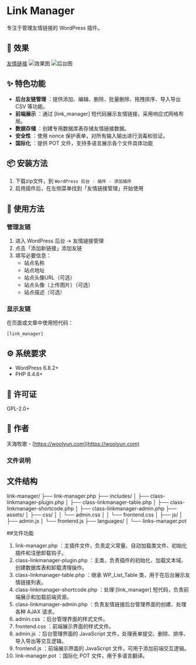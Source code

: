 # Link Manager

专注于管理友情链接的 WordPress 插件。

## 🌁 效果
[友情链接](https://woolyun.com/friends-links/)
![效果图]()
![后台图]()

## ✨ 特色功能

- **后台友链管理** ：提供添加、编辑、删除、批量删除、拖拽排序、导入导出 CSV 等功能。
- **前端展示** ：通过 [link_manager] 短代码展示友情链接，采用响应式网格布局。
- **数据存储** ：创建专用数据库表存储友情链接数据。
- **安全性** ：使用 nonce 保护表单，对所有输入输出进行消毒和验证。
- **国际化** ：提供 POT 文件，支持多语言展示各个文件具体功能

## 📦 安装方法

1. 下载zip文件，到 `WordPress 后台 - 插件 - 添加插件`
2. 启用插件后，在左侧菜单找到「友情链接管理」开始使用

## 🚀 使用方法

### 管理友链

1. 进入 WordPress 后台 → 友情链接管理
2. 点击「添加新链接」添加友链
3. 填写必要信息：
   - 站点名称
   - 站点地址
   - 站点头像URL（可选）
   - 站点头像（上传图片）（可选）
   - 站点描述（可选）

### 显示友链

在页面或文章中使用短代码：

```
[link_manager]
```
## ⚙️ 系统要求

- WordPress 6.8.2+
- PHP 8.4.6+

## 📄 许可证

GPL-2.0+

## 👨 作者

天海牧歌 - [https://woolyun.com](https://woolyun.com)

### 文件说明

## 文件结构
link-manager/
├── link-manager.php
├── includes/
│   ├── class-linkmanager-plugin.php
│   ├── class-linkmanager-table.php
│   ├── class-linkmanager-shortcode.php
│   ├── class-linkmanager-admin.php
├── assets/
│   ├── css/
│   │   └── admin.css
│   │   └── frontend.css
│   ├── js/
│       ├── admin.js
│       └── frontend.js
├── languages/
│   └── links-manager.pot

##文件功能
1. link-manager.php ：主插件文件，负责定义常量、自动加载类文件、初始化插件和注册卸载钩子。
2. class-linkmanager-plugin.php ：主类，负责插件的初始化、加载文本域、创建数据库表和卸载清理操作。
3. class-linkmanager-table.php ：继承 WP_List_Table 类，用于在后台展示友情链接列表。
4. class-linkmanager-shortcode.php ：处理 [link_manager] 短代码，负责前端展示和加载前端资源。
5. class-linkmanager-admin.php ：负责友情链接后台管理界面的创建、处理各种 AJAX 请求。
6. admin.css ：后台管理界面的样式文件。
7. frontend.css ：前端展示界面的样式文件。
8. admin.js ：后台管理界面的 JavaScript 文件，处理表单提交、删除、排序、导入导出等交互逻辑。
9. frontend.js ：前端展示界面的 JavaScript 文件，可用于添加前端交互逻辑。
10. link-manager.pot ：国际化 POT 文件，用于多语言翻译。